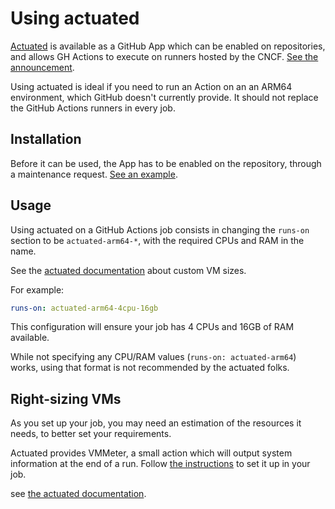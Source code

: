 # Using actuated

[Actuated](https://actuated.dev/) is available as a GitHub App which can be
enabled on repositories, and allows GH Actions to execute on runners hosted by
the CNCF. [See the announcement](https://actuated.dev/blog/arm-ci-cncf-ampere).

Using actuated is ideal if you need to run an Action on an an ARM64
environment, which GitHub doesn't currently provide.
It should not replace the GitHub Actions runners in every job.

## Installation

Before it can be used, the App has to be enabled on the repository, through a
maintenance request.  [See an
example](https://github.com/open-telemetry/community/issues/1954).

## Usage

Using actuated on a GitHub Actions job consists in changing the `runs-on`
section to be `actuated-arm64-*`, with the required CPUs and RAM in the name.

See the [actuated
documentation](https://docs.actuated.dev/examples/custom-vm-size/) about custom
VM sizes.

For example:

```yaml
runs-on: actuated-arm64-4cpu-16gb
```

This configuration will ensure your job has 4 CPUs and 16GB of RAM available.

While not specifying any CPU/RAM values (`runs-on: actuated-arm64`) works,
using that format is not recommended by the actuated folks.

## Right-sizing VMs

As you set up your job, you may need an estimation of the resources it needs,
to better set your requirements.

Actuated provides VMMeter, a small action which will output system information
at the end of a run.
Follow [the
instructions](https://gist.github.com/alexellis/1f33e581c75e11e161fe613c46180771)
to set it up in your job.

see [the actuated
documentation](https://actuated.dev/blog/right-sizing-vms-github-actions).
